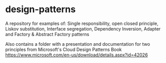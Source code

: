 # design-patterns
A repository for examples of: Single responsibility, open closed principle, Liskov substitution, Interface segregation, Dependency Inversion, Adapter and  Factory &amp; Abstract Factory patterns

Also contains a folder with a presentation and documentation for two principles from Microsoft's Cloud Design Patterns Book https://www.microsoft.com/en-us/download/details.aspx?id=42026
